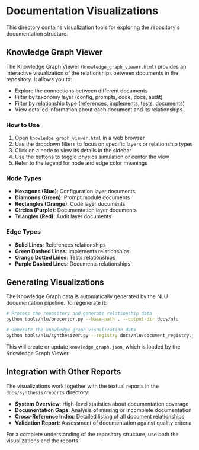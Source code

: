 # Documentation Visualizations

This directory contains visualization tools for exploring the repository's documentation structure.

## Knowledge Graph Viewer

The Knowledge Graph Viewer (`knowledge_graph_viewer.html`) provides an interactive visualization of the relationships between documents in the repository. It allows you to:

- Explore the connections between different documents
- Filter by taxonomy layer (config, prompts, code, docs, audit)
- Filter by relationship type (references, implements, tests, documents)
- View detailed information about each document and its relationships

### How to Use

1. Open `knowledge_graph_viewer.html` in a web browser
2. Use the dropdown filters to focus on specific layers or relationship types
3. Click on a node to view its details in the sidebar
4. Use the buttons to toggle physics simulation or center the view
5. Refer to the legend for node and edge color meanings

### Node Types

- **Hexagons (Blue)**: Configuration layer documents
- **Diamonds (Green)**: Prompt module documents
- **Rectangles (Orange)**: Code layer documents
- **Circles (Purple)**: Documentation layer documents
- **Triangles (Red)**: Audit layer documents

### Edge Types

- **Solid Lines**: References relationships
- **Green Dashed Lines**: Implements relationships
- **Orange Dotted Lines**: Tests relationships
- **Purple Dashed Lines**: Documents relationships

## Generating Visualizations

The Knowledge Graph data is automatically generated by the NLU documentation pipeline. To regenerate it:

```bash
# Process the repository and generate relationship data
python tools/nlu/processor.py --base-path . --output-dir docs/nlu

# Generate the knowledge graph visualization data
python tools/nlu/synthesizer.py --registry docs/nlu/document_registry.json --relationships docs/nlu/relationship_map.json --output-dir docs/synthesis/reports
```

This will create or update `knowledge_graph.json`, which is loaded by the Knowledge Graph Viewer.

## Integration with Other Reports

The visualizations work together with the textual reports in the `docs/synthesis/reports` directory:

- **System Overview**: High-level statistics about documentation coverage
- **Documentation Gaps**: Analysis of missing or incomplete documentation
- **Cross-Reference Index**: Detailed listing of all document relationships
- **Validation Report**: Assessment of documentation against quality criteria

For a complete understanding of the repository structure, use both the visualizations and the reports.